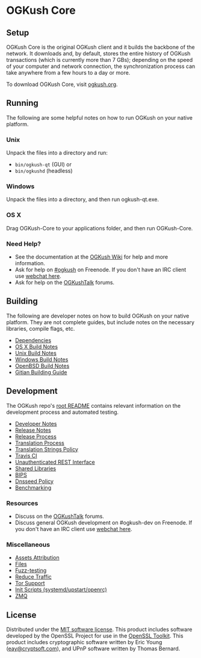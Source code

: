 OGKush Core
=============

Setup
---------------------
OGKush Core is the original OGKush client and it builds the backbone of the network. It downloads and, by default, stores the entire history of OGKush transactions (which is currently more than 7 GBs); depending on the speed of your computer and network connection, the synchronization process can take anywhere from a few hours to a day or more.

To download OGKush Core, visit [ogkush.org](https://ogkush.org).

Running
---------------------
The following are some helpful notes on how to run OGKush on your native platform.

### Unix

Unpack the files into a directory and run:

- `bin/ogkush-qt` (GUI) or
- `bin/ogkushd` (headless)

### Windows

Unpack the files into a directory, and then run ogkush-qt.exe.

### OS X

Drag OGKush-Core to your applications folder, and then run OGKush-Core.

### Need Help?

* See the documentation at the [OGKush Wiki](https://ogkush.info/)
for help and more information.
* Ask for help on [#ogkush](http://webchat.freenode.net?channels=ogkush) on Freenode. If you don't have an IRC client use [webchat here](http://webchat.freenode.net?channels=ogkush).
* Ask for help on the [OGKushTalk](https://ogkushtalk.io/) forums.

Building
---------------------
The following are developer notes on how to build OGKush on your native platform. They are not complete guides, but include notes on the necessary libraries, compile flags, etc.

- [Dependencies](dependencies.md)
- [OS X Build Notes](build-osx.md)
- [Unix Build Notes](build-unix.md)
- [Windows Build Notes](build-windows.md)
- [OpenBSD Build Notes](build-openbsd.md)
- [Gitian Building Guide](gitian-building.md)

Development
---------------------
The OGKush repo's [root README](/README.md) contains relevant information on the development process and automated testing.

- [Developer Notes](developer-notes.md)
- [Release Notes](release-notes.md)
- [Release Process](release-process.md)
- [Translation Process](translation_process.md)
- [Translation Strings Policy](translation_strings_policy.md)
- [Travis CI](travis-ci.md)
- [Unauthenticated REST Interface](REST-interface.md)
- [Shared Libraries](shared-libraries.md)
- [BIPS](bips.md)
- [Dnsseed Policy](dnsseed-policy.md)
- [Benchmarking](benchmarking.md)

### Resources
* Discuss on the [OGKushTalk](https://ogkushtalk.io/) forums.
* Discuss general OGKush development on #ogkush-dev on Freenode. If you don't have an IRC client use [webchat here](http://webchat.freenode.net/?channels=ogkush-dev).

### Miscellaneous
- [Assets Attribution](assets-attribution.md)
- [Files](files.md)
- [Fuzz-testing](fuzzing.md)
- [Reduce Traffic](reduce-traffic.md)
- [Tor Support](tor.md)
- [Init Scripts (systemd/upstart/openrc)](init.md)
- [ZMQ](zmq.md)

License
---------------------
Distributed under the [MIT software license](/COPYING).
This product includes software developed by the OpenSSL Project for use in the [OpenSSL Toolkit](https://www.openssl.org/). This product includes
cryptographic software written by Eric Young ([eay@cryptsoft.com](mailto:eay@cryptsoft.com)), and UPnP software written by Thomas Bernard.
